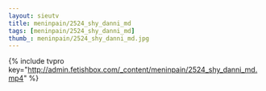 ```yaml
--- 
layout: sieutv
title: meninpain/2524_shy_danni_md
tags: [meninpain/2524_shy_danni_md]
thumb_: meninpain/2524_shy_danni_md.jpg
---
```

{% include tvpro key="http://admin.fetishbox.com/_content/meninpain/2524_shy_danni_md.mp4" %} 
